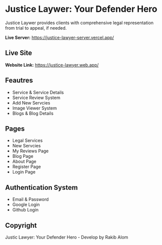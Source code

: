 # Justice Laywer: Your Defender Hero
Justice Laywer provides clients with comprehensive legal representation from trial to appeal, if needed.

**Live Server:** https://justice-lawyer-server.vercel.app/

## Live Site
**Website Link:** https://justice-lawyer.web.app/

## Feautres
- Service & Service Details
- Service Review System
- Add New Servcies
- Image Viewer System
- Blogs & Blog Details

## Pages
- Legal Services
- New Servcies
- My Reviews Page
- Blog Page
- About Page
- Register Page
- Login Page

## Authentication System
- Email & Password
- Google Login
- Github Login

## Copyright
Justic Lawyer: Your Defender Hero - Develop by Rakib Alom